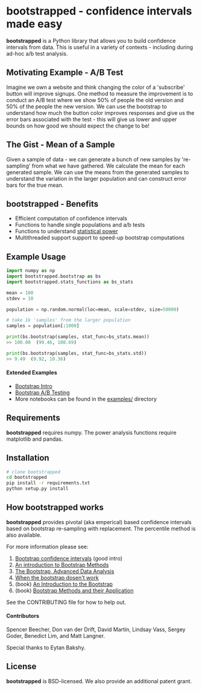 # bootstrapped - confidence intervals made easy

**bootstrapped** is a Python library that allows you to build confidence intervals from data. This is useful in a variety of contexts - including during ad-hoc a/b test analysis.

## Motivating Example - A/B Test
Imagine we own a website and think changing the color of a 'subscribe' button will improve signups. One method to measure the improvement is to conduct an A/B test where we show 50% of people the old version and 50% of the people the new version. We can use the bootstrap to understand how much the button color improves responses and give us the error bars associated with the test - this will give us lower and upper bounds on how good we should expect the change to be!

## The Gist - Mean of a Sample
Given a sample of data - we can generate a bunch of new samples by 're-sampling' from what we have gathered. We calculate the mean for each generated sample. We can use the means from the generated samples to understand the variation in the larger population and can construct error bars for the true mean.

## bootstrapped - Benefits
 * Efficient computation of confidence intervals
 * Functions to handle single populations and a/b tests
 * Functions to understand [statistical power](https://en.wikipedia.org/wiki/Statistical_power) 
 * Multithreaded support support to speed-up bootstrap computations

## Example Usage
```python
import numpy as np
import bootstrapped.bootstrap as bs
import bootstrapped.stats_functions as bs_stats

mean = 100
stdev = 10

population = np.random.normal(loc=mean, scale=stdev, size=50000)

# take 1k 'samples' from the larger population
samples = population[:1000]

print(bs.bootstrap(samples, stat_func=bs_stats.mean))
>> 100.08  (99.46, 100.69)

print(bs.bootstrap(samples, stat_func=bs_stats.std))
>> 9.49  (9.92, 10.36)
```
#### Extended Examples
* [Bootstrap Intro](https://github.com/facebookincubator/bootstrapped/blob/master/examples/bootstrap_intro.ipynb)
* [Bootstrap A/B Testing](https://github.com/facebookincubator/bootstrapped/blob/master/examples/bootstrap_ab_testing.ipynb)
* More notebooks can be found in the [examples/](https://github.com/facebookincubator/bootstrapped/tree/master/examples) directory 

## Requirements
**bootstrapped** requires numpy. The power analysis functions require matplotlib and pandas. 

## Installation
```bash
# clone bootstrapped 
cd bootstrapped 
pip install -r requirements.txt 
python setup.py install
```

## How bootstrapped works
**bootstrapped** provides pivotal (aka emperical) based confidence intervals based on bootstrap re-sampling with replacement. The percentile method is also available.

For more information please see:

1. [Bootstrap confidence intervals](https://ocw.mit.edu/courses/mathematics/18-05-introduction-to-probability-and-statistics-spring-2014/readings/MIT18_05S14_Reading24.pdf) (good intro)
2. [An introduction to Bootstrap Methods](http://www.stat-athens.aueb.gr/~karlis/lefkada/boot.pdf)
3. [The Bootstrap, Advanced Data Analysis](http://www.stat.cmu.edu/~cshalizi/402/lectures/08-bootstrap/lecture-08.pdf)
4. [When the bootstrap dosen't work](http://notstatschat.tumblr.com/post/156650638586/when-the-bootstrap-doesnt-work)
5. (book) [An Introduction to the Bootstrap](https://www.amazon.com/Introduction-Bootstrap-Monographs-Statistics-Probability/dp/0412042312/)
6. (book) [Bootstrap Methods and their Application](https://www.amazon.com/Bootstrap-Application-Statistical-Probabilistic-Mathematics-ebook/dp/B00D2WQ02U/)

See the CONTRIBUTING file for how to help out.

#### Contributors
Spencer Beecher, Don van der Drift, David Martin, Lindsay Vass, Sergey Goder, Benedict Lim, and Matt Langner.

Special thanks to Eytan Bakshy.

## License
**bootstrapped** is BSD-licensed. We also provide an additional patent grant.
